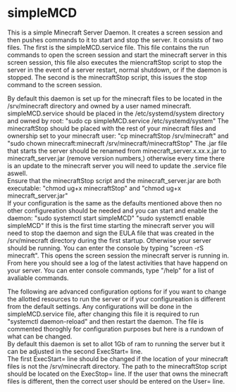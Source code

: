 # simpleMCD

  This is a simple Minecraft Server Daemon.  It creates a screen session and then pushes commands to it to start and stop the server.
It consists of two files. The first is the simpleMCD.service file.  This file contains the run commands to open the screen session and 
start the minecraft server in this screen session, this file also executes the miencraftStop script to stop the server in the event of a 
server restart, normal shutdown, or if the daemon is stopped.  The second is the minecraftStop script, this issues the stop command to the 
screen session.

  By default this daemon is set up for the minecraft files to be located in the /srv/minecraft directory and owned by a user named 
minecraft.
  simpleMCD.service should be placed in the /etc/systemd/system directory and owned by root: "sudo cp simpleMCD.service 
/etc/systemd/system"
  The minecraftStop should be placed with the rest of your minecraft files and ownership set to your minecraft user: "cp 
minecraftStop /srv/minecraft" and "sudo chown minecraft:minecraft /srv/minecraft/minecraftStop"
  The .jar file that starts the server should be renamed from minecraft_server.x.xx.x.jar to minecraft_server.jar (remove version 
numbers,) otherwise every time there is an update to the minecraft server you will need to update the .service file aswell.  
  Ensure that the minecraftStop script and the minecraft_server.jar are both executable: "chmod ug+x minecraftStop" and "chmod ug+x 
minecraft_server.jar"  
  If your configuration is the same as the defaults mentioned above then no other configureation should be needed and you can start 
and enable the daemon: "sudo systemctl start simpleMCD" "sudo systemctl enable simpleMCD"
  If this is the first time starting the minecraft server you will need to stop the daemon and sign the EULA file that was created 
in the /srv/minecraft directory during the first startup.  Otherwise your server should be running.  You can enter the console by typing 
"screen -rS minecraft".  This opens the screen session the minecraft server is running in.  From here you should see a log of the latest 
activities that have happend on your server.  You can enter console commands, type "/help" for a list of avaliable commands.

  The following are advanced configuration options for if you want to change the allotted resources to run the server or if your 
configureation is different from the default settings.  Any configurations will be done in the simpleMCD.service file, after changing this 
file it is required to run "systemctl daemon-reload" and then restart the daemon.  The file is commented thoroghly for configuration 
purposes but here is a rundown of what can be changed.  
  By default this daemon is set to allot 1Gb of ram to running the server but it can be adjusted in the second ExecStart= line.  
  The first ExecStart= line should be changed if the location of your minecraft files is not the /srv/minecraft directory.
  The path to the minecraftStop script should be located on the ExecStop= line.
  If the user that owns the minecraft files is different, then the correct user should be entered on the User= line.
